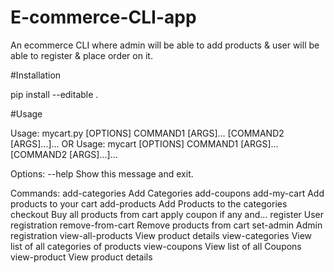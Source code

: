 # E-commerce-CLI-app
An ecommerce CLI where admin will be able to add products &amp; user will be able to  register & place order on it.



#Installation

pip install --editable .

#Usage


Usage: mycart.py [OPTIONS] COMMAND1 [ARGS]... [COMMAND2 [ARGS]...]...
OR
Usage: mycart [OPTIONS] COMMAND1 [ARGS]... [COMMAND2 [ARGS]...]...

Options:
  --help  Show this message and exit.

Commands:
  add-categories     Add Categories
  add-coupons
  add-my-cart        Add products to your cart
  add-products       Add Products to the categories
  checkout           Buy all products from cart apply coupon if any and...
  register           User registration
  remove-from-cart   Remove products from cart
  set-admin          Admin registration
  view-all-products  View product details
  view-categories    View list of all categories of products
  view-coupons       View list of all Coupons
  view-product       View product details

